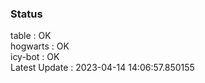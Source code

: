 ### Status


table : OK  
hogwarts : OK  
icy-bot : OK  
Latest Update : 2023-04-14 14:06:57.850155
